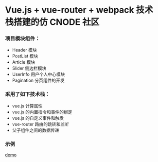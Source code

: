 # Vue.js + vue-router + webpack 技术栈搭建的仿 CNODE 社区

### 项目模块组件：
- Header 模块
- PostList 模块
- Article 模块
- Slider 侧边栏模块
- UserInfo 用户个人中心模块
- Pagination 分页组件的开发

### 采用了如下技术栈：
- vue.js 计算属性
- vue.js 的内置指令和事件的绑定
- vue.js 的自定义事件和触发
- vue-router 路由的跳转和监听
- 父子组件之间的数据传递

### 示例
[demo]()
